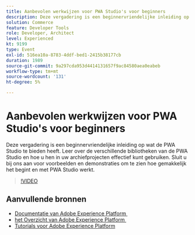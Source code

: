 ```yaml
---
title: Aanbevolen werkwijzen voor PWA Studio's voor beginners
description: Deze vergadering is een beginnervriendelijke inleiding op wat de PWA Studio te bieden heeft. Leer over de verschillende bibliotheken van de PWA Studio en hoe u hen in uw archiefprojecten effectief kunt gebruiken. Sluit u bij ons aan voor voorbeelden en demonstraties om te zien hoe gemakkelijk het begint en met PWA Studio werkt.
solution: Commerce
feature: Developer Tools
role: Developer, Architect
level: Experienced
kt: 9199
type: Event
exl-id: 516ea10a-8783-4ddf-bed1-2415b38177cb
duration: 1989
source-git-commit: 9a297cda953d4414131657f9ac84580aea0eabeb
workflow-type: tm+mt
source-wordcount: '131'
ht-degree: 5%

---
```


# Aanbevolen werkwijzen voor PWA Studio&#39;s voor beginners

Deze vergadering is een beginnervriendelijke inleiding op wat de PWA Studio te bieden heeft.
Leer over de verschillende bibliotheken van de PWA Studio en hoe u hen in uw archiefprojecten effectief kunt gebruiken.
Sluit u bij ons aan voor voorbeelden en demonstraties om te zien hoe gemakkelijk het begint en met PWA Studio werkt.

>[!VIDEO](https://video.tv.adobe.com/v/337764/?quality=12&learn=on&hidetitle=true)

## Aanvullende bronnen

- [&#x200B; Documentatie van Adobe Experience Platform &#x200B;](https://experienceleague.adobe.com/docs/experience-platform.html?lang=nl-NL)
- [&#x200B; het Overzicht van Adobe Experience Platform &#x200B;](https://experienceleague.adobe.com/docs/experience-platform/landing/home.html?lang=nl-NL)
- [Tutorials voor Adobe Experience Platform](https://experienceleague.adobe.com/docs/platform-learn/tutorials/overview.html?lang=nl)
